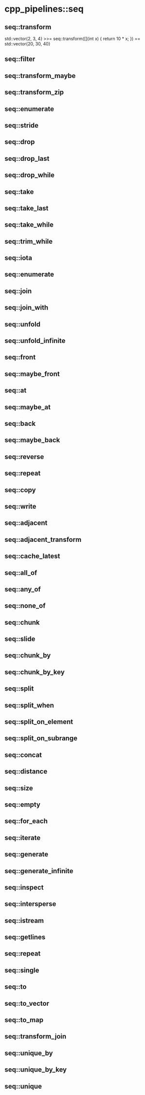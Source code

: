 # cpp_pipelines::seq

## seq::transform

std::vector{2, 3, 4} >>= seq::transform([](int x) { return 10 * x; }) == std::vector{20, 30, 40}

## seq::filter

## seq::transform_maybe

## seq::transform_zip

## seq::enumerate

## seq::stride

## seq::drop

## seq::drop_last

## seq::drop_while

## seq::take

## seq::take_last

## seq::take_while

## seq::trim_while

## seq::iota

## seq::enumerate

## seq::join
## seq::join_with

## seq::unfold
## seq::unfold_infinite

## seq::front
## seq::maybe_front
## seq::at
## seq::maybe_at

## seq::back
## seq::maybe_back

## seq::reverse

## seq::repeat

## seq::copy

## seq::write

## seq::adjacent
## seq::adjacent_transform

## seq::cache_latest

## seq::all_of
## seq::any_of
## seq::none_of

## seq::chunk
## seq::slide
## seq::chunk_by
## seq::chunk_by_key

## seq::split
## seq::split_when
## seq::split_on_element
## seq::split_on_subrange

## seq::concat

## seq::distance
## seq::size

## seq::empty

## seq::for_each

## seq::iterate

## seq::generate
## seq::generate_infinite

## seq::inspect

## seq::intersperse

## seq::istream

## seq::getlines

## seq::repeat
## seq::single

## seq::to
## seq::to_vector
## seq::to_map

## seq::transform_join

## seq::unique_by
## seq::unique_by_key
## seq::unique
